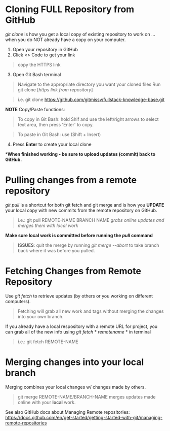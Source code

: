 # Cloning FULL Repository from GitHub

*git clone* is how you get a local copy of existing repository to work on ... when you do NOT already have a copy on your computer.

1. Open your repository in GitHub
2. Click <> Code to get your link

> copy the HTTPS link

3. Open Git Bash terminal

> Navigate to the appropriate directory you want your cloned files
Run git clone [*https link from repository*]


> i.e.  git clone https://github.com/gitmissv/fullstack-knowledge-base.git

**NOTE**  Copy/Paste functions:  
> To copy in Git Bash: hold Shif and use the left/right arrows to select text area, then press 'Enter' to copy.

> To paste in Git Bash: use (Shift + Insert)


4. Press **Enter** to create your local clone

***When finished working - be sure to upload updates (commit) back to GitHub.**



# Pulling changes from a remote repository

*git pull* is a shortcut for both git fetch and git merge and is how you **UPDATE** your local copy with new commits from the remote repository on GitHub.

> i.e.:  git pull REMOTE-NAME BRANCH NAME
*grabs online updates and merges them with local work*

**Make sure local work is committed before running the *pull* command**

> **ISSUES**:  quit the merge by running *git merge --abort* to take branch back where it was before you pulled.



# Fetching Changes from Remote Repository

Use *git fetch* to retrieve updates (by others or you working on different computers). 

> Fetching will grab all new work and tags without merging the changes into your own branch.

If you already have a local respository with a remote URL for project, you can grab all of the new info using *git fetch* * *remotename* * in terminal

> i.e.:  git fetch REMOTE-NAME


# Merging changes into your local **branch**

Merging combines your local changes w/ changes made by others.

> git merge REMOTE-NAME/BRANCH-NAME
merges updates made online with your **local** work.



See also GitHub docs about Managing Remote repositories:  https://docs.github.com/en/get-started/getting-started-with-git/managing-remote-repositories